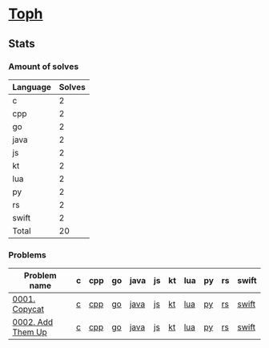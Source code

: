 # [Toph](https://toph.co/u/hamzahossain)

## Stats

### Amount of solves

| Language | Solves |
| -------- | ------ |
| c        | 2      |
| cpp      | 2      |
| go       | 2      |
| java     | 2      |
| js       | 2      |
| kt       | 2      |
| lua      | 2      |
| py       | 2      |
| rs       | 2      |
| swift    | 2      |
| Total    | 20     |

### Problems

| Problem name                                       | c                                                          | cpp                                                              | go                                                            | java                                                                | js                                                            | kt                                                            | lua                                                              | py                                                            | rs                                                            | swift                                                                  |
| -------------------------------------------------- | ---------------------------------------------------------- | ---------------------------------------------------------------- | ------------------------------------------------------------- | ------------------------------------------------------------------- | ------------------------------------------------------------- | ------------------------------------------------------------- | ---------------------------------------------------------------- | ------------------------------------------------------------- | ------------------------------------------------------------- | ---------------------------------------------------------------------- |
| [0001. Copycat](https://toph.co/p/copycat)         | [c](<../../solves/toph/0001. Copycat/C CopyCat.c>)         | [cpp](<../../solves/toph/0001. Copycat/CPP Copycat.cpp>)         | [go](<../../solves/toph/0001. Copycat/GO Copycat.go>)         | [java](<../../solves/toph/0001. Copycat/JAVA Copycat.java>)         | [js](<../../solves/toph/0001. Copycat/JS CopyCat.js>)         | [kt](<../../solves/toph/0001. Copycat/KT Copycat.kt>)         | [lua](<../../solves/toph/0001. Copycat/LUA Copycat.lua>)         | [py](<../../solves/toph/0001. Copycat/PY CopyCat.py>)         | [rs](<../../solves/toph/0001. Copycat/RS Copycat.rs>)         | [swift](<../../solves/toph/0001. Copycat/SWIFT Copycat.swift>)         |
| [0002. Add Them Up](https://toph.co/p/add-them-up) | [c](<../../solves/toph/0002. Add Them Up/C Add Them Up.c>) | [cpp](<../../solves/toph/0002. Add Them Up/CPP Add Them Up.cpp>) | [go](<../../solves/toph/0002. Add Them Up/GO Add Them Up.go>) | [java](<../../solves/toph/0002. Add Them Up/JAVA Add Them Up.java>) | [js](<../../solves/toph/0002. Add Them Up/JS Add Them Up.js>) | [kt](<../../solves/toph/0002. Add Them Up/KT Add Them Up.kt>) | [lua](<../../solves/toph/0002. Add Them Up/LUA Add Them Up.lua>) | [py](<../../solves/toph/0002. Add Them Up/PY Add Them Up.py>) | [rs](<../../solves/toph/0002. Add Them Up/RS Add Them Up.rs>) | [swift](<../../solves/toph/0002. Add Them Up/SWIFT Add Them Up.swift>) |
